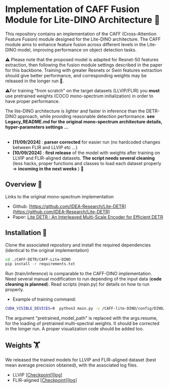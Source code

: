 # Implementation of CAFF Fusion Module for Lite-DINO Architecture :lizard:

This repository contains an implementation of the CAFF (Cross-Attention Feature Fusion) module designed for the Lite-DINO architecture. The CAFF module aims to enhance feature fusion across different levels in the Lite-DINO model, improving performance on object detection tasks.

:warning: Please note that the proposed model is adapted for Resnet-50 features extraction, then following the fusion module settings described in the paper for this backbone. Training with greater Resnets or Swin features extraction should give better performance, and corresponding weights may be released in the longer run 🙂. 

:warning:For training "from scratch" on the target datasets (LLVIP/FLIR) you __must__ use pretrained weights (COCO mono-spectrum initialization) in order to have proper performance.

The lite-DINO architecture is lighter and faster in inference than the DETR-DINO approach, while providing reasonable detection performance. 
__see Legacy_README.md for the original mono-spectrum architecture details, hyper-parameters settings ...__ <br> 
<br>
* __[11/09/2024]__ : __parser corrected__ for easier run (no hardcoded changes between FLIR and LLVIP etc ...) 
* __[10/09/2024]__ : __first release__ of the model with weights after training on LLVIP and FLIR-aligned datasets. __The script needs several cleaning__ (less hacks, proper functions and classes to load each dataset properly => __incoming in the next weeks__ )  :lizard:

## Overview :mag_right:

Links to the original mono-spectrum implementation <br>
* Github: [https://github.com/IDEA-Research/Lite-DETR](https://github.com/IDEA-Research/Lite-DETR) <br>
* Paper: [Lite DETR : An Interleaved Multi-Scale Encoder for Efficient DETR](https://arxiv.org/pdf/2303.07335.pdf)

## Installation :minidisc:

Clone the associated repository and install the required dependencies (identical to the original implementation)

```bash
cd ./CAFF-DETR/CAFF-Lite-DINO
pip install -r requirements.txt
```

Run (train/inference) is comparable to the CAFF-DINO implementation. Need several manual modification to run depending of the input data (__code cleaning is planned__). Read scripts (main.py) for details on how to run properly. 
 * Example of training command: 
```bash
CUDA_VISIBLE_DEVICES=0  python3 main.py -c /CAFF-lite-DINO/config/DINO/DINO_4scale.py --dataset_file=llvip_fusion --coco_path=./LLVIP --output_dir=./output --pretrain_model_coco='r50_s3ex3_50.4.pth'
```

The argument "pretrained_model_path" is replaced with the args.resume, for the loading of pretrained multi-spectral weights. It should be corrected in the longer run. A proper visualization code should be added too.

## Weights :weight_lifting:
We released the trained models for LLVIP and FLIR-aligned dataset (best mean average precision obtained), with the associated log files. <br> 
* LLVIP [[Checkpoint](https://zenodo.org/records/13908222/files/checkpoint_best_CAFF-LITE-DINO_LLVIP.pth?download=1)][[log](https://zenodo.org/records/13908222/files/log_LLVIP_CAFF-LITE-DINO.txt?download=1)] <br>
* FLIR-aligned [[Checkpoint](https://zenodo.org/records/13908222/files/checkpoint_best_CAFF-LITE-DINO_FLIR.pth?download=1)][[log](https://zenodo.org/records/13908222/files/log_FLIR-Aligned_CAFF-LITE-DINO.txt?download=1)]
